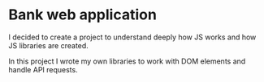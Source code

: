 # Bank web application

I decided to create a project to understand deeply how JS works and how JS libraries are created.

In this project I wrote my own libraries to work with DOM elements and handle API requests.
